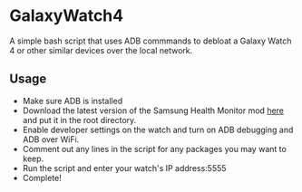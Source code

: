 # GalaxyWatch4

A simple bash script that uses ADB commmands to debloat a Galaxy Watch 4 or other similar devices over the local network.

## Usage

- Make sure ADB is installed
- Download the latest version of the Samsung Health Monitor mod [here](https://drive.google.com/drive/folders/13P3L75wa7_F0CSbZocUvBwCHUN3_M7G_?usp=sharing) and put it in the root directory.
- Enable developer settings on the watch and turn on ADB debugging and ADB over WiFi.
- Comment out any lines in the script for any packages you may want to keep.
- Run the script and enter your watch's IP address:5555
- Complete!
